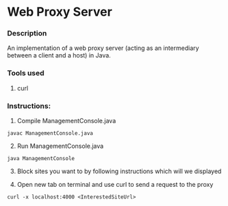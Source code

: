 # Web Proxy Server


### Description
An implementation of a web proxy server (acting as an intermediary between a client and a host) in Java.


### Tools used
1. curl


### Instructions:
1. Compile ManagementConsole.java

`javac ManagementConsole.java`

2. Run ManagementConsole.java

`java ManagementConsole`

3. Block sites you want to by following instructions which will we displayed

4. Open new tab on terminal and use curl to send a request to the proxy

`curl -x localhost:4000 <InterestedSiteUrl>`

